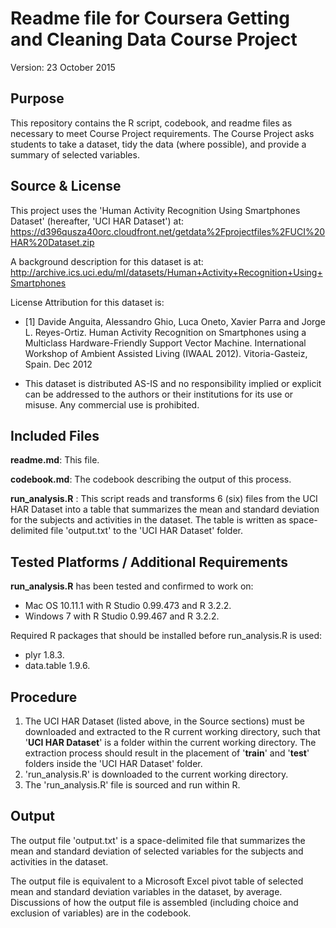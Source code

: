 #  Readme file for Coursera Getting and Cleaning Data Course Project
Version: 23 October 2015

## Purpose
This repository contains the R script, codebook, and readme files as necessary to meet Course Project requirements. The Course Project asks students to take a dataset, tidy the data (where possible), and provide a summary of selected variables.

## Source & License
This project uses the 'Human Activity Recognition Using Smartphones Dataset' (hereafter, 'UCI HAR Dataset') at: https://d396qusza40orc.cloudfront.net/getdata%2Fprojectfiles%2FUCI%20HAR%20Dataset.zip  

A background description for this dataset is at: http://archive.ics.uci.edu/ml/datasets/Human+Activity+Recognition+Using+Smartphones  

License Attribution for this dataset is:  
* [1] Davide Anguita, Alessandro Ghio, Luca Oneto, Xavier Parra and Jorge L. Reyes-Ortiz. Human Activity Recognition on Smartphones using a Multiclass Hardware-Friendly Support Vector Machine. International Workshop of Ambient Assisted Living (IWAAL 2012). Vitoria-Gasteiz, Spain. Dec 2012  

* This dataset is distributed AS-IS and no responsibility implied or explicit can be addressed to the authors or their institutions for its use or misuse. Any commercial use is prohibited.  

## Included Files
**readme.md**: This file.  

**codebook.md**: The codebook describing the output of this process.  

**run_analysis.R** : This script reads and transforms 6 (six) files from the UCI HAR Dataset into a table that summarizes the mean and standard deviation for the subjects and activities in the dataset. The table is written as space-delimited file 'output.txt' to the 'UCI HAR Dataset' folder.

## Tested Platforms / Additional Requirements
**run_analysis.R** has been tested and confirmed to work on:
- Mac OS 10.11.1 with R Studio 0.99.473 and R 3.2.2.
- Windows 7 with R Studio 0.99.467 and R 3.2.2.

Required R packages that should be installed before  run_analysis.R is used:
- plyr 1.8.3.
- data.table 1.9.6.  

## Procedure
1. The UCI HAR Dataset (listed above, in the Source sections) must be downloaded and extracted to the R current working directory, such that '**UCI HAR Dataset**' is a folder within the current working directory. The extraction process should result  in the placement of '**train**' and '**test**' folders inside the 'UCI HAR Dataset' folder.
2. 'run_analysis.R' is downloaded to the current working directory.
3. The 'run_analysis.R' file is sourced and run within R.

## Output  
The output file 'output.txt' is a space-delimited file that  summarizes the mean and standard deviation of selected variables for the subjects and activities in the dataset.

The output file is equivalent to a Microsoft Excel pivot table of selected mean and standard deviation variables in the dataset, by average. Discussions of how the output file is assembled (including choice and exclusion of variables) are in the codebook.
